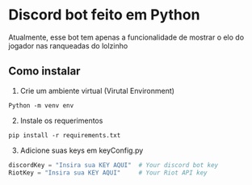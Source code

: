 # Discord bot feito em Python

Atualmente, esse bot tem apenas a funcionalidade de mostrar o elo do jogador nas ranqueadas do lolzinho 

## Como instalar

1. Crie um ambiente virtual (Virutal Environment)

```
Python -m venv env
```

2. Instale os requerimentos

```
pip install -r requirements.txt
```

3. Adicione suas keys em keyConfig.py

```python
discordKey = "Insira sua KEY AQUI"  # Your discord bot key
RiotKey = "Insira sua KEY AQUI"     # Your Riot API key
```